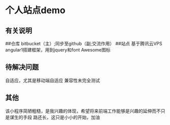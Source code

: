 个人站点demo
===================================

有关说明
-----------------------------------
##仓库
bitbucket（主）;同步至github（副;交流作用）
##站点
基于腾讯云VPS
angular1搭建框架，用到jquery和font Awesome图标

待解决问题
-----------------------------------
自适应，尤其是移动端自适应
兼容性未完全测试

其他
-----------------------------------
该小程序简陋粗糙，是我兴趣的体现，希望将来前端工作能够是兴趣的延伸而不只是谋生的手段
路还长，这只是小小的开始，加油


